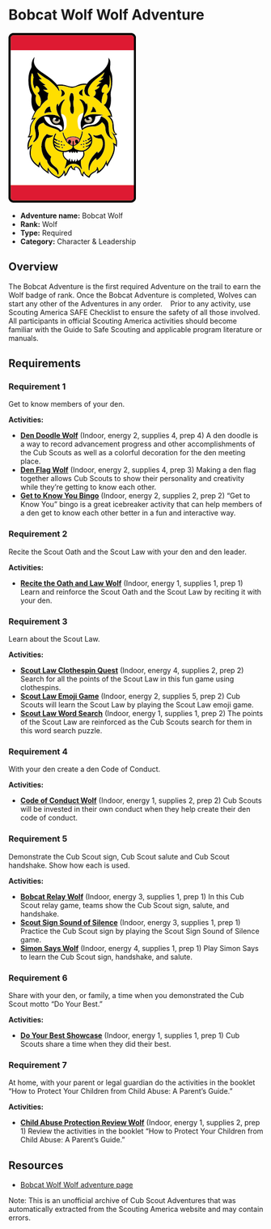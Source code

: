 # Bobcat Wolf Wolf Adventure

![Bobcat Wolf Wolf adventure belt loop](images/bobcat-wolf.jpg)

- **Adventure name:** Bobcat Wolf
- **Rank:** Wolf
- **Type:** Required
- **Category:** Character & Leadership

## Overview

The Bobcat Adventure is the first required Adventure on the trail to earn the Wolf badge of rank. Once the Bobcat Adventure is completed, Wolves can start any other of the Adventures in any order. ​ ​ ​ Prior to any activity, use Scouting America SAFE Checklist to ensure the safety of all those involved. All participants in official Scouting America activities should become familiar with the Guide to Safe Scouting and applicable program literature or manuals.

## Requirements

### Requirement 1

Get to know members of your den.

**Activities:**

- **[Den Doodle Wolf](https://www.scouting.org/cub-scout-activities/den-doodle-wolf/)** (Indoor, energy 2, supplies 4, prep 4)
  A den doodle is  a way  to record advancement progress and other accomplishments of the Cub Scouts as well as a colorful decoration for the den meeting place.
- **[Den Flag Wolf](https://www.scouting.org/cub-scout-activities/den-flag-wolf/)** (Indoor, energy 2, supplies 4, prep 3)
  Making a den flag together allows Cub Scouts to show their personality and creativity while  they’re  getting to know each other.
- **[Get to Know You Bingo](https://www.scouting.org/cub-scout-activities/get-to-know-you-bingo/)** (Indoor, energy 2, supplies 2, prep 2)
  “Get to Know You” bingo is a great icebreaker activity that can help members of a den get to know each other better in a fun and interactive way.

### Requirement 2

Recite the Scout Oath and the Scout Law with your den and den leader.

**Activities:**

- **[Recite the Oath and Law Wolf](https://www.scouting.org/cub-scout-activities/recite-the-oath-and-law-wolf/)** (Indoor, energy 1, supplies 1, prep 1)
  Learn and reinforce the Scout Oath and the Scout Law by reciting it with your den.

### Requirement 3

Learn about the Scout Law.

**Activities:**

- **[Scout Law Clothespin Quest](https://www.scouting.org/cub-scout-activities/scout-law-clothespin-quest/)** (Indoor, energy 4, supplies 2, prep 2)
  Search for all the points of the Scout Law in this fun game using clothespins.
- **[Scout Law Emoji Game](https://www.scouting.org/cub-scout-activities/scout-law-emoji-game/)** (Indoor, energy 2, supplies 5, prep 2)
  Cub Scouts will learn  the Scout  Law by playing the Scout Law emoji game.
- **[Scout Law Word Search](https://www.scouting.org/cub-scout-activities/scout-law-word-search/)** (Indoor, energy 1, supplies 1, prep 2)
  The points of the Scout Law are reinforced as the Cub Scouts search for them in this word search puzzle.

### Requirement 4

With your den create a den Code of Conduct.

**Activities:**

- **[Code of Conduct Wolf](https://www.scouting.org/cub-scout-activities/code-of-conduct-wolf/)** (Indoor, energy 1, supplies 2, prep 2)
  Cub Scouts will be invested in their own conduct when they help create their den code of conduct.

### Requirement 5

Demonstrate the Cub Scout sign, Cub Scout salute and Cub Scout handshake. Show how each is used.

**Activities:**

- **[Bobcat Relay Wolf](https://www.scouting.org/cub-scout-activities/bobcat-relay-wolf/)** (Indoor, energy 3, supplies 1, prep 1)
  In this Cub Scout relay game, teams show the Cub Scout sign, salute, and handshake.
- **[Scout Sign Sound of Silence](https://www.scouting.org/cub-scout-activities/scout-sign-sound-of-silence/)** (Indoor, energy 3, supplies 1, prep 1)
  Practice the Cub Scout sign by playing the Scout Sign Sound of Silence game.
- **[Simon Says Wolf](https://www.scouting.org/cub-scout-activities/simon-says/)** (Indoor, energy 4, supplies 1, prep 1)
  Play Simon Says to learn  the Cub  Scout sign, handshake, and salute.

### Requirement 6

Share with your den, or family, a time when you demonstrated the Cub Scout motto “Do Your Best.”

**Activities:**

- **[Do Your Best Showcase](https://www.scouting.org/cub-scout-activities/do-your-best-showcase/)** (Indoor, energy 1, supplies 1, prep 1)
  Cub Scouts share a time when they did their best.

### Requirement 7

At home, with your parent or legal guardian do the activities in the booklet “How to Protect Your Children from Child Abuse: A Parent’s Guide.”

**Activities:**

- **[Child Abuse Protection Review Wolf](https://www.scouting.org/cub-scout-activities/child-abuse-protection-review-wolf/)** (Indoor, energy 1, supplies 2, prep 1)
  Review the activities in the booklet “How to Protect Your Children from Child Abuse: A Parent’s Guide.”


## Resources

- [Bobcat Wolf Wolf adventure page](https://www.scouting.org/cub-scout-adventures/bobcat-wolf/)

Note: This is an unofficial archive of Cub Scout Adventures that was automatically extracted from the Scouting America website and may contain errors.